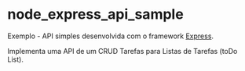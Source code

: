# node_express_api_sample
Exemplo - API simples desenvolvida com o framework [Express](https://expressjs.com/pt-br/).

Implementa uma API de um CRUD Tarefas para Listas de Tarefas (toDo List).
